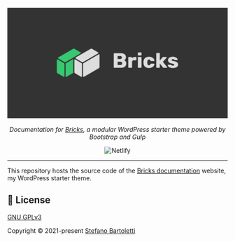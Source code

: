 ![Bricks](/docs/.vuepress/public/preview.png)


<div align="center">

_Documentation for [Bricks](https://github.com/stefanobartoletti/bricks), a modular WordPress starter theme powered by Bootstrap and Gulp_

![Netlify](https://img.shields.io/netlify/e87811e1-2155-441c-9b37-a530af318ff7)

---

</div>

This repository hosts the source code of the [Bricks documentation](https://bricks.stefanobartoletti.it/) website, my WordPress starter theme.


## 📝 License

[GNU GPLv3](https://github.com/stefanobartoletti/bricks/blob/master/LICENSE.txt)

Copyright © 2021-present [Stefano Bartoletti](https://github.com/stefanobartoletti)